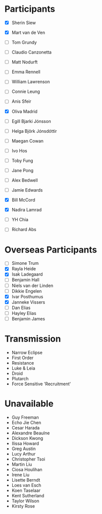 # Participants 

- [x] Sherin Siew
- [x] Mart van de Ven
- [ ] Tom Grundy
- [ ] Claudio Canzonetta
- [ ] Matt Nodurft
- [ ] Emma Rennell
- [ ] William Lawrenson
- [ ] Connie Leung
- [ ] Anis Sfeir
- [x] Oliva Madrid
- [ ] Egill Bjarki Jónsson
- [ ] Helga Björk Jónsdóttir
- [ ] Maegan Cowan
- [ ] Ivo Hos
- [ ] Toby Fung
- [ ] Jane Pong
- [ ] Alex Bedwell
- [ ] Jamie Edwards
- [x] Bill McCord
- [x] Nadira Lamrad
- [ ] YH Chia
- [ ] Richard Abs


# Overseas Participants 

- [ ] Simone Trum
- [x] Rayla Heide
- [x] Isak Ladegaard
- [ ] Benjamin Hall
- [ ] Niels van der Linden
- [ ] Dikkie Engelen
- [x] Ivar Posthumus
- [x] Janneke Vissers
- [ ] Dan Elias
- [ ] Hayley Elias
- [ ] Benjamin James

# Transmission

* Narrow Eclipse
* First Order
* Resistance
* Luke & Leia
* Droid
* Plutarch
* Force Sensitive 'Recruitment'

# Unavailable

- Guy Freeman
- Echo Jie Chen
- Cesar Harada
- Alexandre Beaulne
- Dickson Kwong
- Ilissa Howard
- Greg Austin
- Lucy Arthur
- Christopher Tsoi
- Martin Liu
- Ciosa Houlihan
- Irene Liu
- Lisette Berndt
- Loes van Esch
- Koen Taselaar
- Kent Sutherland
- Taylor Wilson
- Kirsty Rose

